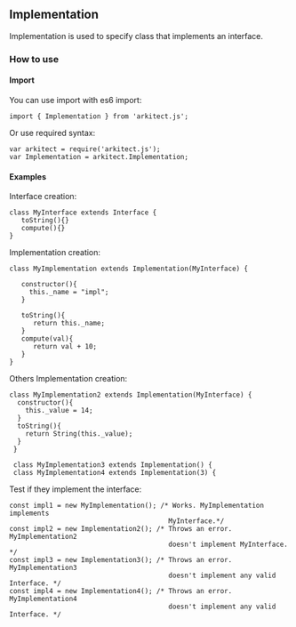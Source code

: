 ## **Implementation**

Implementation is used to specify class that implements an interface.

### **How to use**

#### **Import**

 You can use import with es6 import:

    import { Implementation } from 'arkitect.js';

 Or use required syntax:

    var arkitect = require('arkitect.js');
    var Implementation = arkitect.Implementation;

 #### **Examples**

 Interface creation:

    class MyInterface extends Interface {
       toString(){}
       compute(){}
    }

 Implementation creation:

    class MyImplementation extends Implementation(MyInterface) {

       constructor(){
         this._name = "impl";
       }

       toString(){
          return this._name;
       }
       compute(val){
          return val + 10;
       }
    }

 Others Implementation creation:

    class MyImplementation2 extends Implementation(MyInterface) {
      constructor(){
        this._value = 14;
      }
      toString(){
        return String(this._value);
      }
     }

     class MyImplementation3 extends Implementation() {
     class MyImplementation4 extends Implementation(3) {


 Test if they implement the interface:

    const impl1 = new MyImplementation(); /* Works. MyImplementation implements
                                            MyInterface.*/
    const impl2 = new Implementation2(); /* Throws an error. MyImplementation2
                                            doesn't implement MyInterface. */
    const impl3 = new Implementation3(); /* Throws an error. MyImplementation3
                                            doesn't implement any valid Interface. */
    const impl4 = new Implementation4(); /* Throws an error. MyImplementation4
                                            doesn't implement any valid Interface. */